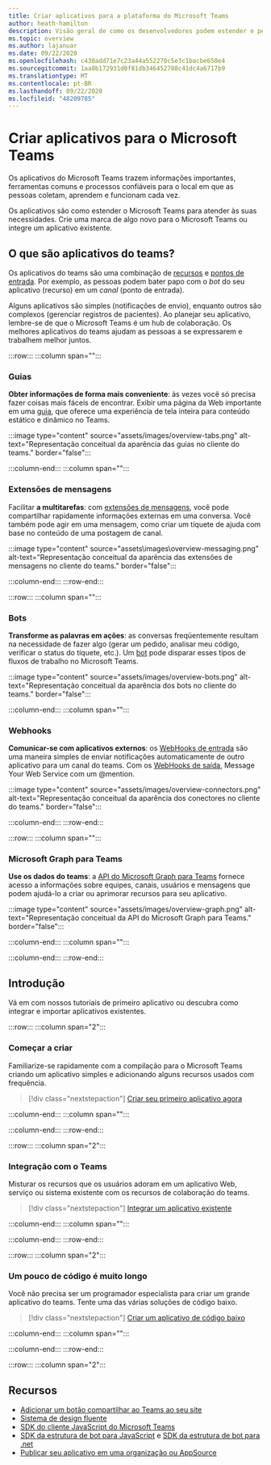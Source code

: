 ```yaml
---
title: Criar aplicativos para a plataforma do Microsoft Teams
author: heath-hamilton
description: Visão geral de como os desenvolvedores podem estender e personalizar os recursos do Microsoft Teams com aplicativos personalizados.
ms.topic: overview
ms.author: lajanuar
ms.date: 09/22/2020
ms.openlocfilehash: c430add71e7c23a44a552270c5e3c1bacbe650e4
ms.sourcegitcommit: 1aa0b172931d0f81db346452788c41dc4a6717b9
ms.translationtype: MT
ms.contentlocale: pt-BR
ms.lasthandoff: 09/22/2020
ms.locfileid: "48209785"
---
```

# <a name="build-apps-for-microsoft-teams"></a>Criar aplicativos para o Microsoft Teams

Os aplicativos do Microsoft Teams trazem informações importantes, ferramentas comuns e processos confiáveis para o local em que as pessoas coletam, aprendem e funcionam cada vez.

Os aplicativos são como estender o Microsoft Teams para atender às suas necessidades. Crie uma marca de algo novo para o Microsoft Teams ou integre um aplicativo existente.

## <a name="what-are-teams-apps"></a>O que são aplicativos do teams?

Os aplicativos do teams são uma combinação de [recursos](concepts/capabilities-overview.md) e [pontos de entrada](concepts/extensibility-points.md). Por exemplo, as pessoas podem bater papo com o *bot* do seu aplicativo (recurso) em um *canal* (ponto de entrada).

Alguns aplicativos são simples (notificações de envio), enquanto outros são complexos (gerenciar registros de pacientes). Ao planejar seu aplicativo, lembre-se de que o Microsoft Teams é um hub de colaboração. Os melhores aplicativos do teams ajudam as pessoas a se expressarem e trabalhem melhor juntos.

:::row:::
   :::column span="":::

### <a name="tabs"></a>Guias

**Obter informações de forma mais conveniente**: às vezes você só precisa fazer coisas mais fáceis de encontrar. Exibir uma página da Web importante em uma [guia](tabs/what-are-tabs.md), que oferece uma experiência de tela inteira para conteúdo estático e dinâmico no Teams.

:::image type="content" source="assets/images/overview-tabs.png" alt-text="Representação conceitual da aparência das guias no cliente do teams." border="false":::

   :::column-end:::
   :::column span="":::

### <a name="messaging-extensions"></a>Extensões de mensagens

Facilitar **a multitarefas**: com [extensões de mensagens](messaging-extensions/what-are-messaging-extensions.md), você pode compartilhar rapidamente informações externas em uma conversa. Você também pode agir em uma mensagem, como criar um tíquete de ajuda com base no conteúdo de uma postagem de canal.

:::image type="content" source="assets\images\overview-messaging.png" alt-text="Representação conceitual da aparência das extensões de mensagens no cliente do teams." border="false":::

   :::column-end:::
:::row-end:::

:::row:::
   :::column span="":::

### <a name="bots"></a>Bots

**Transforme as palavras em ações**: as conversas freqüentemente resultam na necessidade de fazer algo (gerar um pedido, analisar meu código, verificar o status do tíquete, etc.). Um [bot](bots/what-are-bots.md) pode disparar esses tipos de fluxos de trabalho no Microsoft Teams.

:::image type="content" source="assets/images/overview-bots.png" alt-text="Representação conceitual da aparência dos bots no cliente do teams." border="false":::

   :::column-end:::
   :::column span="":::

### <a name="webhooks"></a>Webhooks

**Comunicar-se com aplicativos externos**: os [WebHooks de entrada](webhooks-and-connectors/what-are-webhooks-and-connectors.md#incoming-webhooks) são uma maneira simples de enviar notificações automaticamente de outro aplicativo para um canal do teams. Com os [WebHooks de saída](webhooks-and-connectors/what-are-webhooks-and-connectors.md#outgoing-webhooks), Message Your Web Service com um @mention.

:::image type="content" source="assets/images/overview-connectors.png" alt-text="Representação conceitual da aparência dos conectores no cliente do teams." border="false":::

   :::column-end:::
:::row-end:::

:::row:::
   :::column span="":::

### <a name="microsoft-graph-for-teams"></a>Microsoft Graph para Teams

**Use os dados do teams**: a [API do Microsoft Graph para Teams](https://docs.microsoft.com/graph/teams-concept-overview) fornece acesso a informações sobre equipes, canais, usuários e mensagens que podem ajudá-lo a criar ou aprimorar recursos para seu aplicativo.

:::image type="content" source="assets/images/overview-graph.png" alt-text="Representação conceitual da API do Microsoft Graph para Teams." border="false":::

   :::column-end:::
   :::column span="":::

   :::column-end:::
:::row-end:::

## <a name="get-started"></a>Introdução

Vá em com nossos tutoriais de primeiro aplicativo ou descubra como integrar e importar aplicativos existentes.

:::row:::
   :::column span="2":::

### <a name="start-building"></a>Começar a criar

   Familiarize-se rapidamente com a compilação para o Microsoft Teams criando um aplicativo simples e adicionando alguns recursos usados com frequência.

   > [!div class="nextstepaction"]
   > [Criar seu primeiro aplicativo agora](build-your-first-app/build-first-app-overview.md)

   :::column-end:::
   :::column span="":::

   :::column-end:::
:::row-end:::

:::row:::
   :::column span="2":::

### <a name="integrate-with-teams"></a>Integração com o Teams

   Misturar os recursos que os usuários adoram em um aplicativo Web, serviço ou sistema existente com os recursos de colaboração do teams.

   > [!div class="nextstepaction"]
   > [Integrar um aplicativo existente](samples/integrating-web-apps.md)

   :::column-end:::
   :::column span="":::

   :::column-end:::
:::row-end:::

:::row:::
   :::column span="2":::

### <a name="a-little-code-goes-a-long-way"></a>Um pouco de código é muito longo

   Você não precisa ser um programador especialista para criar um grande aplicativo do teams. Tente uma das várias soluções de código baixo.

   > [!div class="nextstepaction"]
   > [Criar um aplicativo de código baixo](samples/teams-low-code-solutions.md)

   :::column-end:::
   :::column span="":::

   :::column-end:::
:::row-end:::

:::row:::
   :::column span="2":::

## <a name="resources"></a>Recursos

* [Adicionar um botão compartilhar ao Teams ao seu site](concepts/build-and-test/share-to-teams.md)
* [Sistema de design fluente](https://fluentsite.z22.web.core.windows.net/)
* [SDK do cliente JavaScript do Microsoft Teams](https://docs.microsoft.com/javascript/api/@microsoft/teams-js/?view=msteams-client-js-latest&preserve-view=true)
* [SDK da estrutura de bot para JavaScript](https://github.com/Microsoft/botbuilder-js) e [SDK da estrutura de bot para .net](https://github.com/Microsoft/botbuilder-dotnet/)
* [Publicar seu aplicativo em uma organização ou AppSource](concepts/deploy-and-publish/overview.md)
